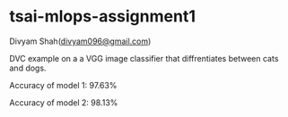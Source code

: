 # tsai-mlops-assignment1

Divyam Shah(divyam096@gmail.com)

DVC example on a a VGG image classifier that diffrentiates between cats and dogs.

Accuracy of model 1: 97.63%

Accuracy of model 2: 98.13%



